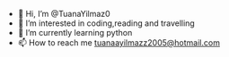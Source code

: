- 👋 Hi, I’m @TuanaYilmaz0
- 👀 I’m interested in coding,reading and travelling
- 🌱 I’m currently learning python
- 📫 How to reach me tuanaayilmazz2005@hotmail.com

